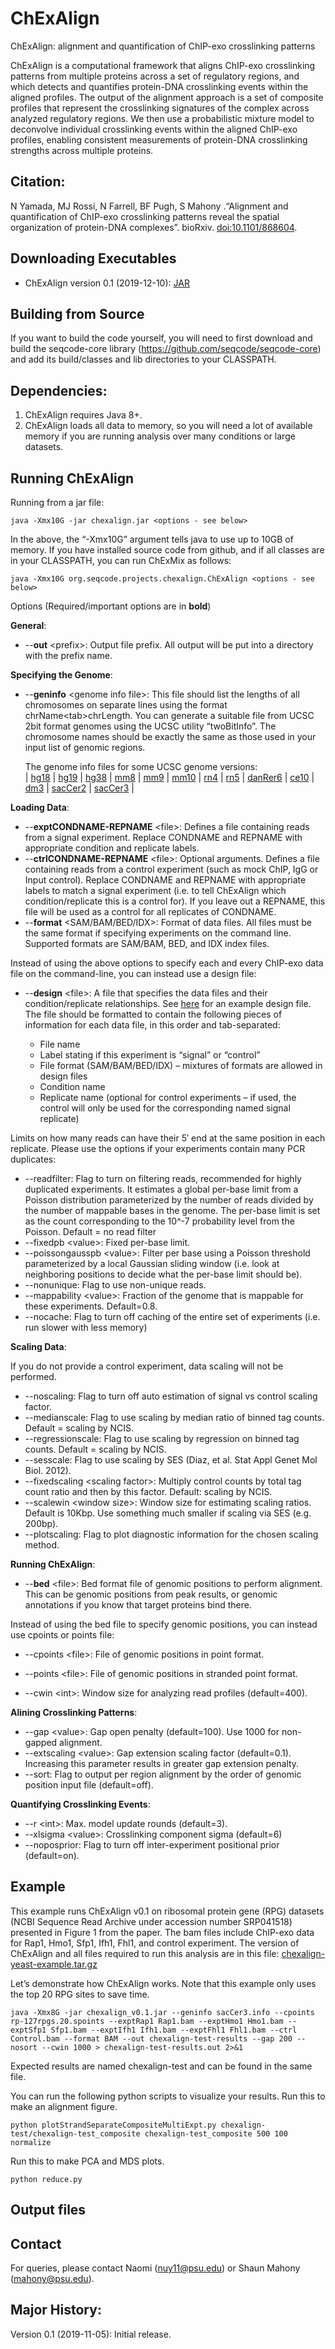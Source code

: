 # ChExAlign
ChExAlign: alignment and quantification of ChIP-exo crosslinking patterns

ChExAlign is a computational framework that aligns ChIP-exo crosslinking patterns from multiple proteins across a set of regulatory regions, and which detects and quantifies protein-DNA crosslinking events within the aligned profiles. The output of the alignment approach is a set of composite profiles that represent the crosslinking signatures of the complex across analyzed regulatory regions. We then use a probabilistic mixture model to deconvolve individual crosslinking events within the aligned ChIP-exo profiles, enabling consistent measurements of protein-DNA crosslinking strengths across multiple proteins.

Citation:
--------------
N Yamada, MJ Rossi, N Farrell, BF Pugh, S Mahony .“Alignment and quantification of ChIP-exo crosslinking patterns reveal the spatial organization of protein-DNA complexes”. bioRxiv. [doi:10.1101/868604](https://doi.org/10.1101/868604).

Downloading Executables
--------------
 * ChExAlign version 0.1 (2019-12-10): [JAR](http://lugh.bmb.psu.edu/software/chexalign/chexalign_v0.1.jar)

Building from Source
--------------
If you want to build the code yourself, you will need to first download and build the seqcode-core library (https://github.com/seqcode/seqcode-core) and add its build/classes and lib directories to your CLASSPATH.

Dependencies:
--------------
1. ChExAlign requires Java 8+. 
2. ChExAlign loads all data to memory, so you will need a lot of available memory if you are running analysis over many conditions or large datasets.

Running ChExAlign
--------------
Running from a jar file:

```{r, engine='sh', count_lines}
java -Xmx10G -jar chexalign.jar <options - see below>
```

In the above, the “-Xmx10G” argument tells java to use up to 10GB of memory. If you have installed source code from github, and if all classes are in your CLASSPATH, you can run ChExMix as follows:

```{r, engine='sh', count_lines}
java -Xmx10G org.seqcode.projects.chexalign.ChExAlign <options - see below>
```

Options (Required/important options are in __bold__)

__General__:

 * --__out__ \<prefix>: Output file prefix. All output will be put into a directory with the prefix name. 

__Specifying the Genome__:

 * --__geninfo__ \<genome info file\>: This file should list the lengths of all chromosomes on separate lines using the format chrName\<tab\>chrLength. You can generate a suitable file from UCSC 2bit format genomes using the UCSC utility “twoBitInfo”. The chromosome names should be exactly the same as those used in your input list of genomic regions. 
   
      The genome info files for some UCSC genome versions:  
      | [hg18](http://lugh.bmb.psu.edu/software/multigps/support/hg18.info) | [hg19](http://lugh.bmb.psu.edu/software/multigps/support/hg19.info) | [hg38](http://lugh.bmb.psu.edu/software/multigps/support/hg38.info) | [mm8](http://lugh.bmb.psu.edu/software/multigps/support/mm8.info) | [mm9](http://lugh.bmb.psu.edu/software/multigps/support/mm9.info) | [mm10](http://lugh.bmb.psu.edu/software/multigps/support/mm10.info) | [rn4](http://lugh.bmb.psu.edu/software/multigps/support/rn4.info) | [rn5](http://lugh.bmb.psu.edu/software/multigps/support/rn5.info) | [danRer6](http://lugh.bmb.psu.edu/software/multigps/support/danRer6.info) | [ce10](http://lugh.bmb.psu.edu/software/multigps/support/ce10.info) | [dm3](http://lugh.bmb.psu.edu/software/multigps/support/dm3.info) | [sacCer2](http://lugh.bmb.psu.edu/software/multigps/support/sacCer2.info) | [sacCer3](http://lugh.bmb.psu.edu/software/multigps/support/sacCer3.info) |

__Loading Data__:

 * --__exptCONDNAME-REPNAME__ \<file\>: Defines a file containing reads from a signal experiment. Replace CONDNAME and REPNAME with appropriate condition and replicate labels.
 * --__ctrlCONDNAME-REPNAME__ \<file\>: Optional arguments. Defines a file containing reads from a control experiment (such as mock ChIP, IgG or Input control). Replace CONDNAME and REPNAME with appropriate labels to match a signal experiment (i.e. to tell ChExAlign which condition/replicate this is a control for). If you leave out a REPNAME, this file will be used as a control for all replicates of CONDNAME.  
 * --__format__ \<SAM/BAM/BED/IDX\>: Format of data files. All files must be the same format if specifying experiments on the command line. Supported formats are SAM/BAM, BED, and IDX index files.
 
Instead of using the above options to specify each and every ChIP-exo data file on the command-line, you can instead use a design file:
 
 * --__design__ \<file\>: A file that specifies the data files and their condition/replicate relationships. See [here](http://lugh.bmb.psu.edu/software/multigps/example.design) for an example design file. The file should be formatted to contain the following pieces of information for each data file, in this order and tab-separated:
  
    * File name
    * Label stating if this experiment is “signal” or “control”
    * File format (SAM/BAM/BED/IDX) – mixtures of formats are allowed in design files
    * Condition name
    * Replicate name (optional for control experiments – if used, the control will only be used for the corresponding named signal replicate)
    
 Limits on how many reads can have their 5′ end at the same position in each replicate. Please use the options if your experiments contain many PCR duplicates:

 * --readfilter: Flag to turn on filtering reads, recommended for highly duplicated experiments. It estimates a global per-base limit from a Poisson distribution parameterized by the number of reads divided by the number of mappable bases in the genome. The per-base limit is set as the count corresponding to the 10^-7 probability level from the Poisson. Default = no read filter
 * --fixedpb \<value\>: Fixed per-base limit.
 * --poissongausspb \<value\>: Filter per base using a Poisson threshold parameterized by a local Gaussian sliding window (i.e. look at neighboring positions to decide what the per-base limit should be). 
 * --nonunique: Flag to use non-unique reads. 
 * --mappability \<value\>: Fraction of the genome that is mappable for these experiments. Default=0.8.
 * --nocache: Flag to turn off caching of the entire set of experiments (i.e. run slower with less memory)
 
 __Scaling Data__:
 
 If you do not provide a control experiment, data scaling will not be performed. 
 
 * --noscaling: Flag to turn off auto estimation of signal vs control scaling factor.
 * --medianscale: Flag to use scaling by median ratio of binned tag counts. Default = scaling by NCIS.
 * --regressionscale: Flag to use scaling by regression on binned tag counts. Default = scaling by NCIS.
 * --sesscale: Flag to use scaling by SES (Diaz, et al. Stat Appl Genet Mol Biol. 2012).
 * --fixedscaling \<scaling factor\>: Multiply control counts by total tag count ratio and then by this factor. Default: scaling by NCIS.
 * --scalewin \<window size\>: Window size for estimating scaling ratios. Default is 10Kbp. Use something much smaller if scaling via SES (e.g. 200bp).
 * --plotscaling: Flag to plot diagnostic information for the chosen scaling method.
 
__Running ChExAlign__:

 * --__bed__ \<file\>: Bed format file of genomic positions to perform alignment. This can be genomic positions from peak results, or genomic annotations if you know that target proteins bind there.

Instead of using the bed file to specify genomic positions, you can instead use cpoints or points file:

 * --cpoints \<file\>: File of genomic positions in point format.
 * --points \<file\>: File of genomic positions in stranded point format.
 
 * --cwin \<int\>: Window size for analyzing read profiles (default=400).
  
__Alining Crosslinking Patterns__:

 * --gap \<value\>: Gap open penalty (default=100). Use 1000 for non-gapped alignment.
 * --extscaling \<value\>: Gap extension scaling factor (default=0.1). Increasing this parameter results in greater gap extension penalty.
 * --sort: Flag to output per region alignment by the order of genomic position input file (default=off).

__Quantifying Crosslinking Events__:

 * --r \<int\>: Max. model update rounds (default=3).
 * --xlsigma \<value\>: Crosslinking component sigma (default=6)
 * --noposprior: Flag to turn off inter-experiment positional prior (default=on).

Example
--------------
This example runs ChExAlign v0.1 on ribosomal protein gene (RPG) datasets (NCBI Sequence Read Archive under accession number SRP041518) presented in Figure 1 from the paper. The bam files include ChIP-exo data for Rap1, Hmo1, Sfp1, Ifh1, Fhl1, and control experiment. The version of ChExAlign and all files required to run this analysis are in this file: [chexalign-yeast-example.tar.gz](http://lugh.bmb.psu.edu/software/chexalign/examples/chexalign-yeast-example.tar.gz)

Let’s demonstrate how ChExAlign works. Note that this example only uses the top 20 RPG sites to save time.

```{r, engine='sh', count_lines}
java -Xmx8G -jar chexalign_v0.1.jar --geninfo sacCer3.info --cpoints rp-127rpgs.20.spoints --exptRap1 Rap1.bam --exptHmo1 Hmo1.bam --exptSfp1 Sfp1.bam --exptIfh1 Ifh1.bam --exptFhl1 Fhl1.bam --ctrl Control.bam --format BAM --out chexalign-test-results --gap 200 --nosort --cwin 1000 > chexalign-test-results.out 2>&1
```

Expected results are named chexalign-test and can be found in the same file.

You can run the following python scripts to visualize your results. Run this to make an alignment figure.

```{r, engine='sh', count_lines}
python plotStrandSeparateCompositeMultiExpt.py chexalign-test/chexalign-test_composite chexalign-test_composite 500 100 normalize
```

Run this to make PCA and MDS plots.

```{r, engine='sh', count_lines}
python reduce.py
```

Output files
--------------


Contact
--------------
For queries, please contact Naomi (nuy11@psu.edu) or Shaun Mahony (mahony@psu.edu).

Major History:
--------------  
Version 0.1 (2019-11-05): Initial release.
